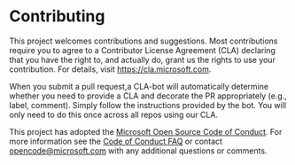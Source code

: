 
# Contributing

This project welcomes contributions and suggestions.  Most contributions require you to agree to a
Contributor License Agreement (CLA) declaring that you have the right to, and actually do, grant us
the  rights to use your contribution. For details, visit https://cla.microsoft.com.

When you submit a pull request,a CLA-bot will automatically determine whether you need to provide
a CLA and decorate the PR appropriately (e.g., label, comment). Simply follow the instructions
provided by the bot. You will only need to do this once across all repos using  our  CLA.

This project has adopted the [Microsoft Open Source Code of Conduct](https://opensource.microsoft.com/codeofconduct/).
For more information see the [Code of Conduct FAQ](https://opensource.microsoft.com/codeofconduct/faq/) or
contact [opencode@microsoft.com](mailto:opencode@microsoft.com) with any additional questions or comments.

